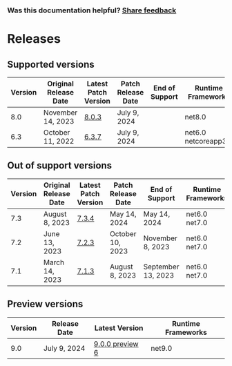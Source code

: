 
### Was this documentation helpful? [Share feedback](https://www.research.net/r/DGDQWXH?src=documentation%2Freleases)

# Releases

## Supported versions

| Version | Original Release Date | Latest Patch Version | Patch Release Date | End of Support | Runtime Frameworks |
| --- | --- | --- | --- | --- | --- |
| 8.0 | November 14, 2023 | [8.0.3](https://github.com/dotnet/dotnet-monitor/releases/tag/v8.0.3) | July 9, 2024 |  | net8.0 |
| 6.3 | October 11, 2022 | [6.3.7](https://github.com/dotnet/dotnet-monitor/releases/tag/v6.3.7) | July 9, 2024 |  | net6.0<br/>netcoreapp3.1 |


## Out of support versions

| Version | Original Release Date | Latest Patch Version | Patch Release Date | End of Support | Runtime Frameworks |
| --- | --- | --- | --- | --- | --- |
| 7.3 | August 8, 2023 | [7.3.4](https://github.com/dotnet/dotnet-monitor/releases/tag/v7.3.4) | May 14, 2024 | May 14, 2024 | net6.0<br/>net7.0 |
| 7.2 | June 13, 2023 | [7.2.3](https://github.com/dotnet/dotnet-monitor/releases/tag/v7.2.3) | October 10, 2023 | November 8, 2023 | net6.0<br/>net7.0 |
| 7.1 | March 14, 2023 | [7.1.3](https://github.com/dotnet/dotnet-monitor/releases/tag/v7.1.3) | August 8, 2023 | September 13, 2023 | net6.0<br/>net7.0 |


## Preview versions

| Version | Release Date | Latest Version | Runtime Frameworks |
| --- | --- | --- | --- |
| 9.0 | July 9, 2024 | [9.0.0 preview 6](https://github.com/dotnet/dotnet-monitor/releases/tag/v9.0.0-preview.6.24352.10) | net9.0 |


